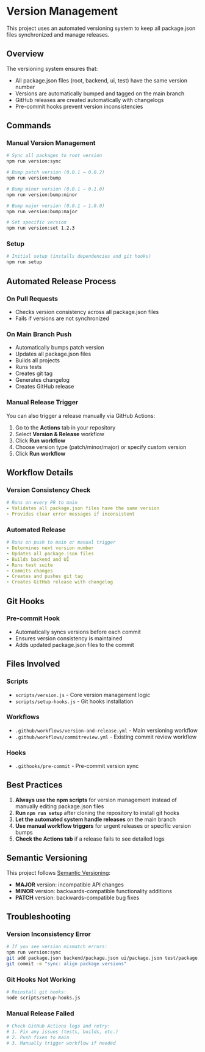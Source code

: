 # Version Management

This project uses an automated versioning system to keep all package.json files synchronized and manage releases.

## Overview

The versioning system ensures that:
- All package.json files (root, backend, ui, test) have the same version number
- Versions are automatically bumped and tagged on the main branch
- GitHub releases are created automatically with changelogs
- Pre-commit hooks prevent version inconsistencies

## Commands

### Manual Version Management

```bash
# Sync all packages to root version
npm run version:sync

# Bump patch version (0.0.1 → 0.0.2)
npm run version:bump

# Bump minor version (0.0.1 → 0.1.0)  
npm run version:bump:minor

# Bump major version (0.0.1 → 1.0.0)
npm run version:bump:major

# Set specific version
npm run version:set 1.2.3
```

### Setup

```bash
# Initial setup (installs dependencies and git hooks)
npm run setup
```

## Automated Release Process

### On Pull Requests
- Checks version consistency across all package.json files
- Fails if versions are not synchronized

### On Main Branch Push
- Automatically bumps patch version
- Updates all package.json files
- Builds all projects
- Runs tests
- Creates git tag
- Generates changelog
- Creates GitHub release

### Manual Release Trigger
You can also trigger a release manually via GitHub Actions:

1. Go to the **Actions** tab in your repository
2. Select **Version & Release** workflow
3. Click **Run workflow**
4. Choose version type (patch/minor/major) or specify custom version
5. Click **Run workflow**

## Workflow Details

### Version Consistency Check
```yaml
# Runs on every PR to main
- Validates all package.json files have the same version
- Provides clear error messages if inconsistent
```

### Automated Release
```yaml
# Runs on push to main or manual trigger
- Determines next version number
- Updates all package.json files
- Builds backend and UI
- Runs test suite
- Commits changes
- Creates and pushes git tag
- Creates GitHub release with changelog
```

## Git Hooks

### Pre-commit Hook
- Automatically syncs versions before each commit
- Ensures version consistency is maintained
- Adds updated package.json files to the commit

## Files Involved

### Scripts
- `scripts/version.js` - Core version management logic
- `scripts/setup-hooks.js` - Git hooks installation

### Workflows
- `.github/workflows/version-and-release.yml` - Main versioning workflow
- `.github/workflows/commitreview.yml` - Existing commit review workflow

### Hooks
- `.githooks/pre-commit` - Pre-commit version sync

## Best Practices

1. **Always use the npm scripts** for version management instead of manually editing package.json files
2. **Run `npm run setup`** after cloning the repository to install git hooks
3. **Let the automated system handle releases** on the main branch
4. **Use manual workflow triggers** for urgent releases or specific version bumps
5. **Check the Actions tab** if a release fails to see detailed logs

## Semantic Versioning

This project follows [Semantic Versioning](https://semver.org/):

- **MAJOR** version: incompatible API changes
- **MINOR** version: backwards-compatible functionality additions  
- **PATCH** version: backwards-compatible bug fixes

## Troubleshooting

### Version Inconsistency Error
```bash
# If you see version mismatch errors:
npm run version:sync
git add package.json backend/package.json ui/package.json test/package.json
git commit -m "sync: align package versions"
```

### Git Hooks Not Working
```bash
# Reinstall git hooks:
node scripts/setup-hooks.js
```

### Manual Release Failed
```bash
# Check GitHub Actions logs and retry:
# 1. Fix any issues (tests, builds, etc.)
# 2. Push fixes to main
# 3. Manually trigger workflow if needed
```
